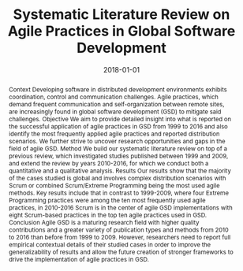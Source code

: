 ---
abstract: Context  Developing software in distributed development environments exhibits
  coordination, control and communication challenges. Agile practices, which demand
  frequent communication and self-organization between remote sites, are increasingly
  found in global software development (GSD) to mitigate said challenges.  Objective  We
  aim to provide detailed insight into what is reported on the successful application
  of agile practices in GSD from 1999 to 2016 and also identify the most frequently
  applied agile practices and reported distribution scenarios. We further strive to
  uncover research opportunities and gaps in the field of agile GSD.  Method  We build
  our systematic literature review on top of a previous review, which investigated
  studies published between 1999 and 2009, and extend the review by years 2010-2016,
  for which we conduct both a quantitative and a qualitative analysis.  Results  Our
  results show that the majority of the cases studied is global and involves complex
  distribution scenarios with Scrum or combined Scrum/Extreme Programming being the
  most used agile methods. Key results include that in contrast to 1999-2009, where
  four Extreme Programming practices were among the ten most frequently used agile
  practices, in 2010-2016 Scrum is in the center of agile GSD implementations with
  eight Scrum-based practices in the top ten agile practices used in GSD.  Conclusion  Agile
  GSD is a maturing research field with higher quality contributions and a greater
  variety of publication types and methods from 2010 to 2016 than before from 1999
  to 2009. However, researchers need to report full empirical contextual details of
  their studied cases in order to improve the generalizability of results and allow
  the future creation of stronger frameworks to drive the implementation of agile
  practices in GSD.
authors:
- Raoul Vallon
- Bernardo José da Silva Estácio
- Rafael Prikladnicki
- Thomas Grechenig
date: '2018-01-01'
featured: false
links:
- name: Publik
  url: https://publik.tuwien.ac.at/showentry.php?ID=277479&lang=2
publication_types:
- '2'
publishDate: '2018-01-01'
specifics: Information and Software Technology, 96 (2018), S. 161 - 180.
title: Systematic Literature Review on Agile Practices in Global Software Development
url_pdf: ''
---